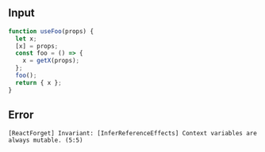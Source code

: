 
## Input

```javascript
function useFoo(props) {
  let x;
  [x] = props;
  const foo = () => {
    x = getX(props);
  };
  foo();
  return { x };
}

```


## Error

```
[ReactForget] Invariant: [InferReferenceEffects] Context variables are always mutable. (5:5)
```
          
      